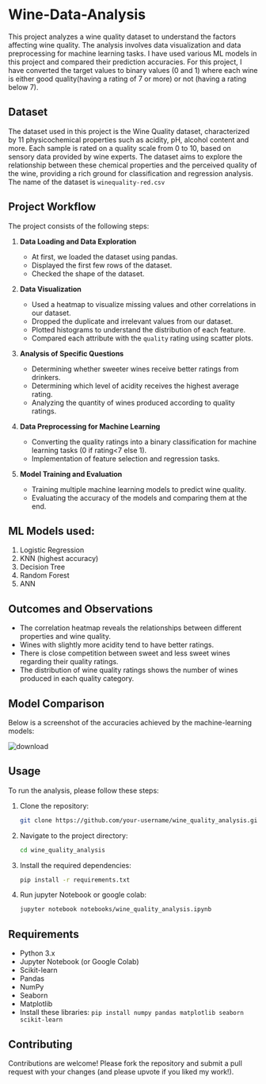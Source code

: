 # Wine-Data-Analysis

This project analyzes a wine quality dataset to understand the factors affecting wine quality. The analysis involves data visualization and data preprocessing for machine learning tasks. I have used various ML models in this project and compared their prediction accuracies. For this project, I have converted the target values to binary values (0 and 1) where each wine is either good quality(having a rating of 7 or more) or not (having a rating below 7).

## Dataset

The dataset used in this project is the Wine Quality dataset, characterized by 11 physicochemical properties such as acidity, pH, alcohol content and more.  Each sample is rated on a quality scale from 0 to 10, based on sensory data provided by wine experts. The dataset aims to explore the relationship between these chemical properties and the perceived quality of the wine, providing a rich ground for classification and regression analysis. The name of the dataset is `winequality-red.csv`

## Project Workflow

The project consists of the following steps:

1. **Data Loading and Data Exploration**
   - At first, we loaded the dataset using pandas.
   - Displayed the first few rows of the dataset.
   - Checked the shape of the dataset.

2. **Data Visualization**
   - Used a heatmap to visualize missing values and other correlations in our dataset.
   - Dropped the duplicate and irrelevant values from our dataset.
   - Plotted histograms to understand the distribution of each feature.
   - Compared each attribute with the `quality` rating using scatter plots.

3. **Analysis of Specific Questions**
   - Determining whether sweeter wines receive better ratings from drinkers.
   - Determining which level of acidity receives the highest average rating.
   - Analyzing the quantity of wines produced according to quality ratings.

4. **Data Preprocessing for Machine Learning**
   - Converting the quality ratings into a binary classification for machine learning tasks (0 if rating<7 else 1).
   - Implementation of feature selection and regression tasks.

5. **Model Training and Evaluation**
   - Training multiple machine learning models to predict wine quality.
   - Evaluating the accuracy of the models and comparing them at the end.

## ML Models used:
  1. Logistic Regression
  2. KNN (highest accuracy)
  3. Decision Tree
  4. Random Forest
  5. ANN

## Outcomes and Observations

- The correlation heatmap reveals the relationships between different properties and wine quality.
- Wines with slightly more acidity tend to have better ratings.
- There is close competition between sweet and less sweet wines regarding their quality ratings.
- The distribution of wine quality ratings shows the number of wines produced in each quality category.

## Model Comparison

Below is a screenshot of the accuracies achieved by the machine-learning models:

![download](https://github.com/user-attachments/assets/022bfad6-042d-47e5-bdd7-b76d147097c0)

## Usage

To run the analysis, please follow these steps:

1. Clone the repository:
   ```sh
   git clone https://github.com/your-username/wine_quality_analysis.git

2. Navigate to the project directory:
   ```sh
   cd wine_quality_analysis

3. Install the required dependencies:
   ```sh
   pip install -r requirements.txt
4. Run jupyter Notebook or google colab:
   ```sh
   jupyter notebook notebooks/wine_quality_analysis.ipynb

## Requirements
- Python 3.x
- Jupyter Notebook (or Google Colab)
- Scikit-learn
- Pandas
- NumPy
- Seaborn
- Matplotlib
- Install these libraries: `pip install numpy pandas matplotlib seaborn scikit-learn`

## Contributing
Contributions are welcome! Please fork the repository and submit a pull request with your changes (and please upvote if you liked my work!).
